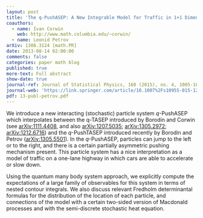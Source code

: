 ```yaml
---
layout: post
title: 'The q-PushASEP: A New Integrable Model for Traffic in 1+1 Dimension'
coauthors:
  - name: Ivan Corwin
    web: http://www.math.columbia.edu/~corwin/
  - name: Leonid Petrov
arXiv: 1308.3124 [math.PR]
date: 2013-08-14 02:00:00
comments: false
categories: paper math blog
published: true
more-text: Full abstract
show-date: true
journal-ref: Journal of Statistical Physics, 160 (2015), no. 4, 1005-1026
journal-web: 'https://link.springer.com/article/10.1007%2Fs10955-015-1218-9'
pdf: 13-publ-petrov.pdf
---
```


We introduce a new interacting (stochastic) particle system $q$-PushASEP which
interpolates between the q-TASEP introduced by Borodin and Corwin (see
<a href="https://arxiv.org/abs/1111.4408">arXiv:1111.4408</a>, and also <a href="https://arxiv.org/abs/1207.5035">arXiv:1207.5035</a>; <a href="https://arxiv.org/abs/1305.2972">arXiv:1305.2972</a>; <a href="https://arxiv.org/abs/1212.6716">arXiv:1212.6716</a>)
and the $q$-PushTASEP introduced recently by Borodin and Petrov
(<a href="https://arxiv.org/abs/1305.5501">arXiv:1305.5501</a>).<!--more--> In the $q$-PushASEP, particles can jump to the left or to the
right, and there is a certain partially asymmetric pushing mechanism present.
This particle system has a nice interpretation as a model of traffic on a
one-lane highway in which cars are able to accelerate or slow down.

Using the quantum many body system approach, we explicitly compute the
expectations of a large family of observables for this system in terms of
nested contour integrals. We also discuss relevant Fredholm determinantal
formulas for the distribution of the location of each particle, and connections
of the model with a certain two-sided version of Macdonald processes and with
the semi-discrete stochastic heat equation.
